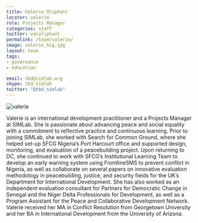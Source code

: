```yaml
---
title: Valerie Oliphant
locator: valerie
role: Projects Manager
categories: staff
twitter: valoliphant
permalink: /team/valerie/
image: valerie_big.jpg
layout: team
tags:
- governance
- education

email: tbd@simlab.org
skype: tbd_simlab
twitter: "@tbd_simlab"
---
```


![valerie]({{site.baseurl}}/images/team/valerie_big.jpg)

Valerie is an international development practitioner and a Projects Manager at SIMLab.  She is passionate about advancing peace and social equality with a commitment to reflective practice and continuous learning. Prior to joining SIMLab, she worked with Search for Common Ground, where she helped set-up SFCG Nigeria’s Port Harcourt office and supported design, monitoring, and evaluation of a peacebuilding project.  Upon returning to DC, she continued to work with SFCG’s Institutional Learning Team to develop an early warning system using FrontlineSMS to prevent conflict in Nigeria, as well as collaborate on several papers on innovative evaluation methodology in peacebuilding, justice, and security fields for the UK’s Department for International Development.  She has also worked as an independent evaluation consultant for Partners for Democratic Change in Senegal and the Niger Delta Professionals for Development, as well as a Program Assistant for the Peace and Collaborative Development Network.  Valerie received her MA in Conflict Resolution from Georgetown University and her BA in International Development from the University of Arizona.  
